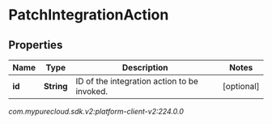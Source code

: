 # PatchIntegrationAction


## Properties

| Name | Type | Description | Notes |
| ------------ | ------------- | ------------- | ------------- |
| **id** | **String** | ID of the integration action to be invoked. |  [optional] |




_com.mypurecloud.sdk.v2:platform-client-v2:224.0.0_
